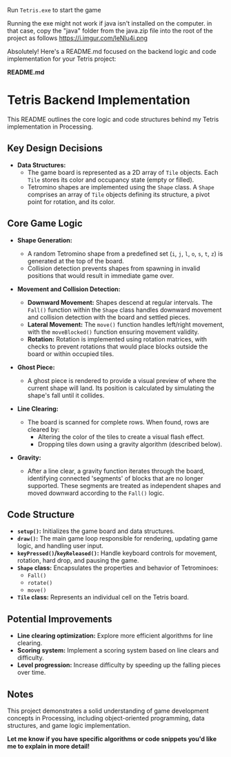 Run `Tetris.exe` to start the game

Running the exe might not work if java isn't installed on the computer. in that case, copy the "java" folder from the java.zip file into the root of the project as follows https://i.imgur.com/leNlu4i.png

Absolutely! Here's a README.md focused on the backend logic and code implementation for your Tetris project:

**README.md**

# Tetris Backend Implementation

This README outlines the core logic and code structures behind my Tetris implementation in Processing.

## Key Design Decisions

* **Data Structures:**
    * The game board is represented as a 2D array of `Tile` objects. Each `Tile` stores its color and occupancy state (empty or filled).
    * Tetromino shapes are implemented using the `Shape` class. A `Shape` comprises an array of `Tile` objects defining its structure, a pivot point for rotation, and its color.

## Core Game Logic

* **Shape Generation:**
    * A random Tetromino shape from a predefined set (`i`, `j`, `l`, `o`, `s`, `t`, `z`) is generated at the top of the board.
    * Collision detection prevents shapes from spawning in invalid positions that would result in immediate game over.


* **Movement and Collision Detection:**
    * **Downward Movement:** Shapes descend at regular intervals. The `Fall()` function within the `Shape` class handles downward movement and collision detection with the board and settled pieces.
    * **Lateral Movement:**  The `move()` function handles left/right movement, with the `moveBlocked()` function ensuring movement validity.
    * **Rotation:**   Rotation is implemented using rotation matrices, with checks to prevent rotations that would place blocks outside the board or within occupied tiles.

* **Ghost Piece:**
    * A ghost piece is rendered to provide a visual preview of where the current shape will land.  Its position is calculated by simulating the shape's fall until it collides.

* **Line Clearing:**
     * The board is scanned for complete rows. When found, rows are cleared by:
        *  Altering the color of the tiles to create a visual flash effect.
       *   Dropping tiles down using a gravity algorithm (described below).

* **Gravity:**
    * After a line clear, a gravity function iterates through the board, identifying connected 'segments' of blocks that are no longer supported. These segments are treated as independent shapes and moved downward according to the `Fall()` logic.

## Code Structure

* **`setup()`:** Initializes the game board and data structures.
* **`draw()`:** The main game loop responsible for rendering, updating game logic, and handling user input.
* **`keyPressed()`/`keyReleased()`:** Handle keyboard controls for movement, rotation, hard drop, and pausing the game.
* **`Shape` class:** Encapsulates the properties and behavior of Tetrominoes: 
    * `Fall()` 
    * `rotate()`
    * `move()`
* **`Tile` class:** Represents an individual cell on the Tetris board.

## Potential Improvements

* **Line clearing optimization:** Explore more efficient algorithms for line clearing.
* **Scoring system:** Implement a scoring system based on line clears and difficulty.
* **Level progression:** Increase difficulty by speeding up the falling pieces over time.

## Notes

This project demonstrates a solid understanding of game development concepts in Processing, including object-oriented programming, data structures, and game logic implementation.

**Let me know if you have specific algorithms or code snippets you'd like me to explain in more detail!**
